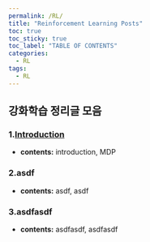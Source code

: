 ```yaml
---
permalink: /RL/
title: "Reinforcement Learning Posts"
toc: true
toc_sticky: true
toc_label: "TABLE OF CONTENTS"
categories:
  - RL
tags:
  - RL
---
```

<h2>강화학습 정리글 모음</h2>

### 1.[Introduction](/RL/Introduction)
- **contents:** introduction, MDP

### 2.asdf
- **contents:** asdf, asdf

### 3.asdfasdf
- **contents:** asdfasdf, asdfasdf


